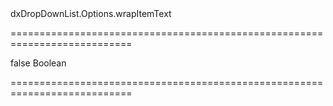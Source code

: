 <!--id-->dxDropDownList.Options.wrapItemText<!--/id-->
===========================================================================
<!--default-->false<!--/default-->
<!--type-->Boolean<!--/type-->
===========================================================================

<!--shortDescription-->

<!--/shortDescription-->

<!--fullDescription-->

<!--/fullDescription-->